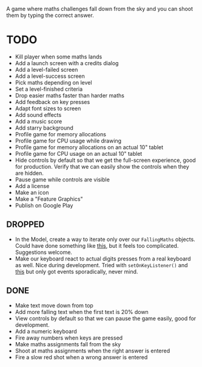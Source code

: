 A game where maths challenges fall down from the sky and you can shoot
them by typing the correct answer.

# TODO
* Kill player when some maths lands
* Add a launch screen with a credits dialog
* Add a level-failed screen
* Add a level-success screen
* Pick maths depending on level
* Set a level-finished criteria
* Drop easier maths faster than harder maths
* Add feedback on key presses
* Adapt font sizes to screen
* Add sound effects
* Add a music score
* Add starry background
* Profile game for memory allocations
* Profile game for CPU usage while drawing
* Profile game for memory allocations on an actual 10" tablet
* Profile game for CPU usage on an actual 10" tablet
* Hide controls by default so that we get the full-screen experience,
  good for production. Verify that we can easily show the controls
  when they are hidden.
* Pause game while controls are visible
* Add a license
* Make an icon
* Make a "Feature Graphics"
* Publish on Google Play


## DROPPED
* In the Model, create a way to iterate only over our `FallingMaths`
  objects. Could have done something like
  [this](https://codereview.stackexchange.com/a/112111/159546), but it
  feels too complicated. Suggestions welcome.
* Make our keyboard react to actual digits presses from a real keyboard
  as well. Nice during development. Tried with `setOnKeyListener()` and
  [this](https://stackoverflow.com/a/26567134/473672) but only got
  events sporadically, never mind.

## DONE
* Make text move down from top
* Add more falling text when the first text is 20% down
* View controls by default so that we can pause the game easily, good
  for development.
* Add a numeric keyboard
* Fire away numbers when keys are pressed
* Make maths assignments fall from the sky
* Shoot at maths assignments when the right answer is entered
* Fire a slow red shot when a wrong answer is entered

